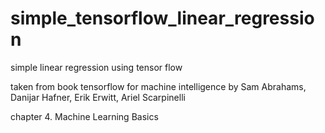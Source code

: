 # simple_tensorflow_linear_regression
simple linear regression using tensor flow

taken from book tensorflow for machine intelligence by Sam Abrahams, Danijar Hafner,
Erik Erwitt, Ariel Scarpinelli

chapter 4. Machine Learning Basics
